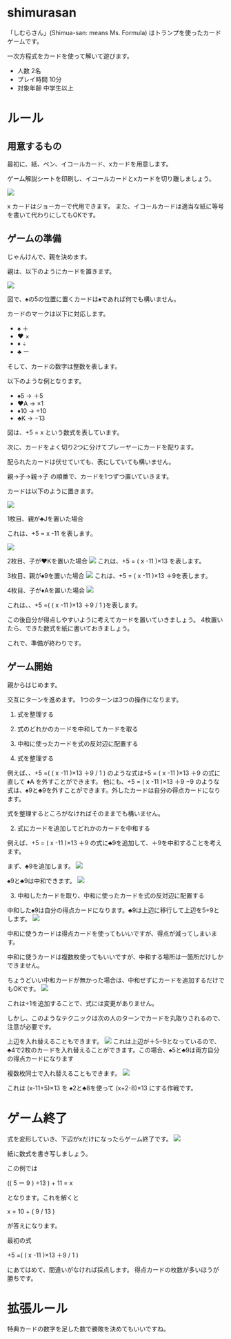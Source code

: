 # shimurasan

「しむらさん」(Shimua-san: means Ms. Formula) はトランプを使ったカードゲームです。

一次方程式をカードを使って解いて遊びます。

- 人数 2名
- プレイ時間 10分
- 対象年齢 中学生以上


# ルール

## 用意するもの
最初に、紙、ペン、イコールカード、xカードを用意します。


ゲーム解説シートを印刷し、イコールカードとxカードを切り離しましょう。

![](images/2020-10-18-15-34-47.png)

x カードはジョーカーで代用できます。
また、イコールカードは適当な紙に等号を書いて代わりにしてもOKです。

## ゲームの準備

じゃんけんで、親を決めます。

親は、以下のようにカードを置きます。

![](images/2020-10-18-13-02-17.png)

図で、♠の5の位置に置くカードは♠であれば何でも構いません。

カードのマークは以下に対応します。

- ♠ ＋
- ♥ ×
- ♦ ÷
- ♣ ー

そして、カードの数字は整数を表します。

以下のような例となります。

- ♠5 → ＋5
- ♥A → ×1
- ♦10 → ÷10
- ♣K → −13


図は、+5 = x という数式を表しています。


次に、カードをよく切り2つに分けてプレーヤーにカードを配ります。

配られたカードは伏せていても、表にしていても構いません。

親→子→親→子 の順番で、カードを1つずつ置いていきます。


カードは以下のように置きます。

![](images/2020-10-18-12-56-15.png)

1枚目、親が♣Jを置いた場合


これは、+5 = x -11 を表します。

![](images/2020-10-18-13-10-29.png)

2枚目、子が♥Kを置いた場合
![](images/2020-10-18-13-13-00.png)
これは、+5 = ( x -11 )×13 を表します。

3枚目、親が♠9を置いた場合
![](images/2020-10-18-13-14-24.png)
これは、+5 = ( x -11 )×13 ＋9を表します。

4枚目、子が♦Aを置いた場合
![](images/2020-10-18-13-15-44.png)

これは、、+5 =( ( x -11 )×13 ＋9 / 1 )を表します。

この後自分が得点しやすいように考えてカードを置いていきましょう。
4枚置いたら、できた数式を紙に書いておきましょう。

これで、準備が終わりです。

## ゲーム開始

親からはじめます。

交互にターンを進めます。
1つのターンは3つの操作になります。

1. 式を整理する
2. 式のどれかのカードを中和してカードを取る
3. 中和に使ったカードを式の反対辺に配置する


1. 式を整理する

例えば、、+5 =( ( x -11 )×13 ＋9 / 1 ) のような式は+5 = ( x -11 )×13 ＋9 の式に直して ♦A を外すことができます。
他にも、+5 = ( x -11 )×13 ＋9 −9  のような式は、♠9と♣9を外すことができます。外したカードは自分の得点カードになります。

式を整理するところがなければそのままでも構いません。

2. 式にカードを追加してどれかのカードを中和する

例えば、+5 = ( x -11 )×13 ＋9 の式に♣9を追加して、＋9を中和することを考えます。

まず、♣9を追加します。
![](images/2020-10-18-13-24-50.png)

♠9と♣9は中和できます。
![](images/2020-10-18-13-26-47.png)

3. 中和したカードを取り、中和に使ったカードを式の反対辺に配置する

中和した♠9は自分の得点カードになります。♣9は上辺に移行して上辺を5÷9とします。
![](images/2020-10-18-13-30-23.png)

中和に使うカードは得点カードを使ってもいいですが、得点が減ってしまいます。


中和に使うカードは複数枚使ってもいいですが、中和する場所は一箇所だけしかできません。


ちょうどいい中和カードが無かった場合は、中和せずにカードを追加するだけでもOKです。
![](images/2020-10-18-13-45-26.png)

これは÷1を追加することで、式には変更がありません。

しかし、このようなテクニックは次の人のターンでカードを丸取りされるので、注意が必要です。

上辺を入れ替えることもできます。
![](images/2020-10-18-13-49-48.png)
これは上辺が＋5−9となっているので、♣4で2枚のカードを入れ替えることができます。この場合、♠5と♣9は両方自分の得点カードになります

複数枚同士で入れ替えることもできます。
![](images/2020-10-18-13-54-24.png)

これは (x-11+5)×13 を ♠2と♣8を使って  (x+2-8)×13 にする作戦です。


# ゲーム終了

式を変形していき、下辺がxだけになったらゲーム終了です。
![](images/2020-10-18-15-47-50.png)

紙に数式を書き写しましょう。

この例では

(( 5 ー 9 ) ÷13 ) + 11 = x

となります。これを解くと

x = 10 + ( 9 / 13 )   

が答えになります。

最初の式

+5 =( ( x -11 )×13 ＋9 / 1 )

にあてはめて、間違いがなければ採点します。
得点カードの枚数が多いほうが勝ちです。


#  拡張ルール

特典カードの数字を足した数で勝敗を決めてもいいですね。